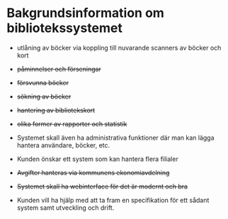 # Bakgrundsinformation om bibliotekssystemet

* utlåning av böcker via koppling till nuvarande scanners av böcker och kort

* ~~påminnelser och förseningar~~

* ~~försvunna böcker~~

* ~~sökning av böcker~~

* ~~hantering av bibliotekskort~~

* ~~olika former av rapporter och statistik~~

* Systemet skall även ha administrativa funktioner där man kan lägga hantera användare, böcker, etc.

* Kunden önskar ett system som kan hantera flera filialer

* ~~Avgifter hanteras via kommunens ekonomiavdelning~~

* ~~Systemet skall ha webinterface för det är modernt och bra~~

* Kunden vill ha hjälp med att ta fram en specifikation för ett sådant system samt utveckling och drift.
